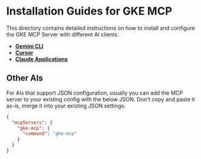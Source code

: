 # Installation Guides for GKE MCP

This directory contains detailed instructions on how to install and configure the GKE MCP Server with different AI clients.

- **[Gemini CLI](../../README.md#add-the-mcp-server-to-your-ai)**
- **[Cursor](install_cursor.md)**
- **[Claude Applications](install_claude.md)**

## Other AIs

For AIs that support JSON configuration, usually you can add the MCP server to your existing config with the below JSON. Don't copy and paste it as-is, merge it into your existing JSON settings.

```json
{
  "mcpServers": {
    "gke-mcp": {
      "command": "gke-mcp"
    }
  }
}
```
